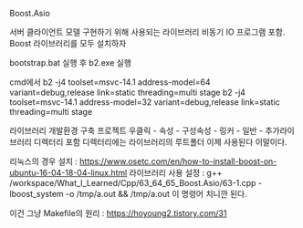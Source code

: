 Boost.Asio

서버 클라이언트 모델 구현하기 위해 사용되는 라이브러리
비동기 IO 프로그램 포함.
Boost 라이브러리를 모두 설치하자

bootstrap.bat 실행 후 b2.exe 실행

cmd에서 
b2 -j4 toolset=msvc-14.1 address-model=64 variant=debug,release link=static threading=multi stage
b2 -j4 toolset=msvc-14.1 address-model=32 variant=debug,release link=static threading=multi stage

라이브러리 개발환경 구축
프로젝트 우클릭 - 속성 - 구성속성 - 링커 - 일반 - 추가라이브러리 디렉터리
포함 디렉터리에는 라이브러리의 루트폴더
이제 사용된다 이말이다.

리눅스의 경우
설치 : https://www.osetc.com/en/how-to-install-boost-on-ubuntu-16-04-18-04-linux.html
라이브러리 사용 설정 :
g++ /workspace/What_I_Learned/Cpp/63_64_65_Boost.Asio/63-1.cpp -lboost_system -o /tmp/a.out && /tmp/a.out
이 명령어 치니깐 된다.


이건 그냥 Makefile의 원리 : https://hoyoung2.tistory.com/31